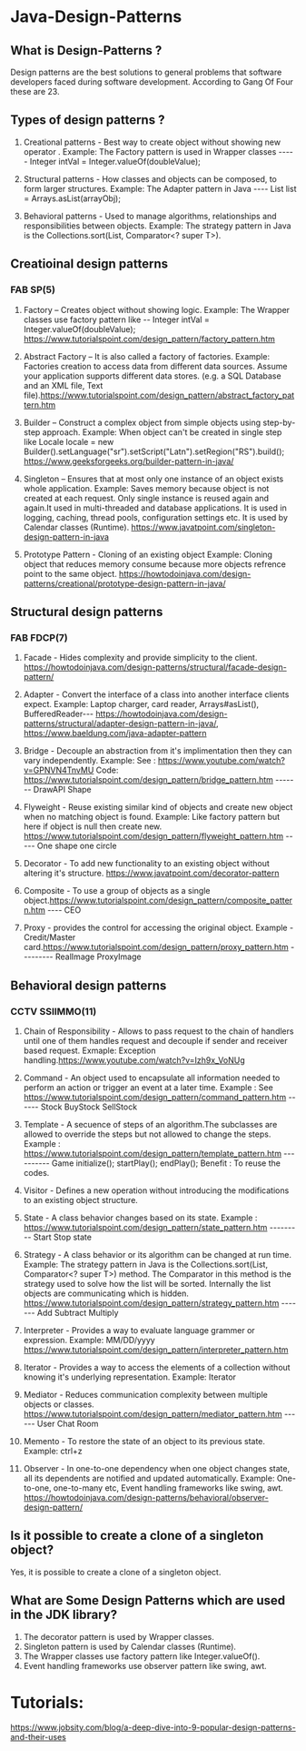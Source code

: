 # Java-Design-Patterns

## What is Design-Patterns ?
Design patterns are the best solutions to general problems that software developers faced during software development. According to Gang Of Four these are 23.

## Types of design patterns ?
1. Creational patterns - Best way to create object without showing new operator .
Example: The Factory pattern is used in Wrapper classes ----- Integer intVal = Integer.valueOf(doubleValue);

2. Structural patterns - How classes and objects can be composed, to form larger structures.
Example: The Adapter pattern in Java ---- List<String> list = Arrays.asList(arrayObj);

3. Behavioral patterns - Used to manage algorithms, relationships and responsibilities between objects.
Example: The strategy pattern in Java is the Collections.sort(List<T>, Comparator<? super T>).


## Creatioinal design patterns

### FAB SP(5)
1. Factory – Creates object without showing logic.
Example: The Wrapper classes use factory pattern like -- Integer intVal = Integer.valueOf(doubleValue);
https://www.tutorialspoint.com/design_pattern/factory_pattern.htm

2. Abstract Factory – It is also called a factory of factories.
Example: Factories creation to access data from different data sources. Assume your application supports different data stores. (e.g. a SQL Database and an XML file, Text file).https://www.tutorialspoint.com/design_pattern/abstract_factory_pattern.htm

3. Builder – Construct a complex object from simple objects using step-by-step approach. 
Example: When object can't be created in single step like  Locale locale = new Builder().setLanguage("sr").setScript("Latn").setRegion("RS").build();
 https://www.geeksforgeeks.org/builder-pattern-in-java/

4. Singleton – Ensures that at most only one instance of an object exists whole application.
Example: Saves memory because object is not created at each request. Only single instance is reused again and again.It used in multi-threaded and database applications. It is used in logging, caching, thread pools, configuration settings etc. It is used by Calendar classes (Runtime). https://www.javatpoint.com/singleton-design-pattern-in-java

5. Prototype Pattern - Cloning of an existing object Example: Cloning object that reduces memory consume because more objects refrence point to the same object.
https://howtodoinjava.com/design-patterns/creational/prototype-design-pattern-in-java/

## Structural design patterns

### FAB FDCP(7)

1. Facade - Hides complexity and provide simplicity to the client. https://howtodoinjava.com/design-patterns/structural/facade-design-pattern/

2. Adapter - Convert the interface of a class into another interface clients expect. Example: Laptop charger, card reader, Arrays#asList(), BufferedReader--- https://howtodoinjava.com/design-patterns/structural/adapter-design-pattern-in-java/, https://www.baeldung.com/java-adapter-pattern

3. Bridge - Decouple an abstraction from it's implimentation then they can vary independently. Example: See : https://www.youtube.com/watch?v=GPNVN4TnvMU
Code: https://www.tutorialspoint.com/design_pattern/bridge_pattern.htm  ------- DrawAPI   Shape

4. Flyweight - Reuse existing similar kind of objects and create new object when no matching object is found. Example: Like factory pattern but here if object is null then create new. https://www.tutorialspoint.com/design_pattern/flyweight_pattern.htm  ----- One shape one circle

5. Decorator - To add new functionality to an existing object without altering it's structure. https://www.javatpoint.com/decorator-pattern

6. Composite - To use a group of objects as a single object.https://www.tutorialspoint.com/design_pattern/composite_pattern.htm  ---- CEO

7. Proxy - provides the control for accessing the original object.
Example - Credit/Master card.https://www.tutorialspoint.com/design_pattern/proxy_pattern.htm  ---------  RealImage ProxyImage

## Behavioral design patterns

### CCTV SSIIMMO(11)

1. Chain of Responsibility - Allows to pass request to the chain of handlers until one of them handles request and decouple if sender and receiver based request. Exmaple: Exception handling.https://www.youtube.com/watch?v=Izh9x_VoNUg

2. Command - An object used to encapsulate all information needed to perform an action or trigger an event at a later time.
Example : See https://www.tutorialspoint.com/design_pattern/command_pattern.htm   ------  Stock  BuyStock  SellStock

3. Template - A secuence of steps of an algorithm.The subclasses are allowed to override the steps but not allowed to change the steps.
Example : https://www.tutorialspoint.com/design_pattern/template_pattern.htm  ----------  Game initialize(); startPlay(); endPlay();
Benefit : To reuse the codes.

4. Visitor - Defines a new operation without introducing the modifications to an existing object structure.

5. State - A class behavior changes based on its state.
Example : https://www.tutorialspoint.com/design_pattern/state_pattern.htm   ---------  Start Stop state

6. Strategy - A class behavior or its algorithm can be changed at run time.
Example: The strategy pattern in Java is the Collections.sort(List<T>, Comparator<? super T>) method. The Comparator in this method is the strategy used to solve how the list will be sorted. Internally the list objects are communicating which is hidden.
https://www.tutorialspoint.com/design_pattern/strategy_pattern.htm  ------- Add Subtract Multiply

7. Interpreter - Provides a way to evaluate language grammer or expression.
Example: MM/DD/yyyy
https://www.tutorialspoint.com/design_pattern/interpreter_pattern.htm

8. Iterator - Provides a way to access the elements of a collection without knowing it's underlying representation.
Example: Iterator

9. Mediator - Reduces communication complexity between multiple objects or classes.
https://www.tutorialspoint.com/design_pattern/mediator_pattern.htm ------ User Chat Room

10. Memento - To restore the state of an object to its previous state.
Example: ctrl+z

11. Observer - In one-to-one dependency when one object changes state, all its dependents are notified and updated automatically.
Example: One-to-one, one-to-many etc, Event handling frameworks like swing, awt. https://howtodoinjava.com/design-patterns/behavioral/observer-design-pattern/




## Is it possible to create a clone of a singleton object?
Yes, it is possible to create a clone of a singleton object.



## What are Some Design Patterns which are used in the JDK library?
1. The decorator pattern is used by Wrapper classes.
2. Singleton pattern is used by Calendar classes (Runtime).
3. The Wrapper classes use factory pattern like Integer.valueOf().
4. Event handling frameworks use observer pattern like swing, awt.


# Tutorials:
https://www.jobsity.com/blog/a-deep-dive-into-9-popular-design-patterns-and-their-uses


